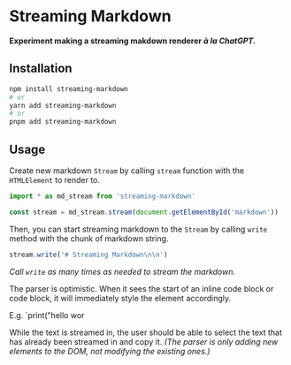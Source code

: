 # Streaming Markdown

**Experiment making a streaming makdown renderer *à la ChatGPT.***

## Installation

```bash
npm install streaming-markdown
# or
yarn add streaming-markdown
# or
pnpm add streaming-markdown
```

## Usage

Create new markdown `Stream` by calling `stream` function with the `HTMLElement` to render to.

```js
import * as md_stream from 'streaming-markdown'

const stream = md_stream.stream(document.getElementById('markdown'))
```

Then, you can start streaming markdown to the `Stream` by calling `write` method with the chunk of markdown string.

```js
stream.write('# Streaming Markdown\n\n')
```

*Call `write` as many times as needed to stream the markdown.*

The parser is optimistic. When it sees the start of an inline code block or code block, it will immediately style the element accordingly.

E.g. `print("hello wor

While the text is streamed in, the user should be able to select the text that has already been streamed in and copy it. *(The parser is only adding new elements to the DOM, not modifying the existing ones.)*